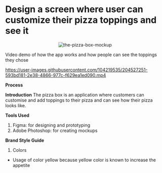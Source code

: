 # Design a screen where user can customize their pizza toppings and see it
<p align="center">
<img src="https://i.ibb.co/2WjmN5Y/the-pizza-box-mockup.png" alt="the-pizza-box-mockup" border="0">
</p>

Video demo of how the app works and how people can see the toppings they chose



https://user-images.githubusercontent.com/104219535/204527251-593bd181-2e38-4866-977c-f629ea1ed090.mp4

**Process**

**Introduction**
The pizza box is an application where customers can customise and add toppings to their pizza and can see how their pizza looks like.

**Tools Used**
1) Figma: for designing and prototyping
2) Adobe Photoshop: for creating mockups

**Brand Style Guide**

1) Colors
- Usage of color yellow because yellow color is known to increase the appetite


